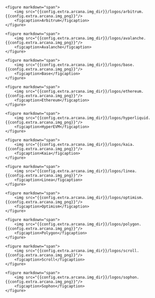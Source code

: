 <!---
* Arbitrum
* Base
* Ethereum
* HyperEVM
* Kaia
* Linea
* Optimism
* Polygon
* Scroll
* Sophon
* --->
<div class="img-grid-cards">

    <figure markdown="span">
        <img src="{{config.extra.arcana.img_dir}}/logos/arbitrum.{{config.extra.arcana.img_png}}"/>
        <figcaption>Arbitrum</figcaption>
    </figure>

    <figure markdown="span">
        <img src="{{config.extra.arcana.img_dir}}/logos/avalanche.{{config.extra.arcana.img_png}}"/>
        <figcaption>Avalanche</figcaption>
    </figure>

    <figure markdown="span">
        <img src="{{config.extra.arcana.img_dir}}/logos/base.{{config.extra.arcana.img_png}}"/>
        <figcaption>Base</figcaption>
    </figure>

    <figure markdown="span">
        <img src="{{config.extra.arcana.img_dir}}/logos/ethereum.{{config.extra.arcana.img_png}}"/>
        <figcaption>Ethereum</figcaption>
    </figure>

    <figure markdown="span">
        <img src="{{config.extra.arcana.img_dir}}/logos/hyperliquid.{{config.extra.arcana.img_png}}"/>
        <figcaption>HyperEVM</figcaption>
    </figure>
        
    <figure markdown="span">
        <img src="{{config.extra.arcana.img_dir}}/logos/kaia.{{config.extra.arcana.img_png}}"/>
        <figcaption>Kaia</figcaption>
    </figure>

    <figure markdown="span">
        <img src="{{config.extra.arcana.img_dir}}/logos/linea.{{config.extra.arcana.img_png}}"/>
        <figcaption>Linea</figcaption>
    </figure>

    <figure markdown="span">
        <img src="{{config.extra.arcana.img_dir}}/logos/optimism.{{config.extra.arcana.img_png}}"/>
        <figcaption>Optimism</figcaption>
    </figure>

    <figure markdown="span">
        <img src="{{config.extra.arcana.img_dir}}/logos/polygon.{{config.extra.arcana.img_png}}"/>
        <figcaption>Polygon</figcaption>
    </figure>

    <figure markdown="span">
        <img src="{{config.extra.arcana.img_dir}}/logos/scroll.{{config.extra.arcana.img_png}}"/>
        <figcaption>Scroll</figcaption>
    </figure>

    <figure markdown="span">
        <img src="{{config.extra.arcana.img_dir}}/logos/sophon.{{config.extra.arcana.img_png}}"/>
        <figcaption>Sophon</figcaption>
    </figure>
</div>